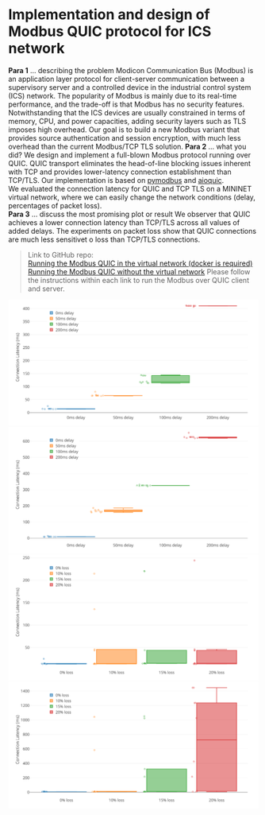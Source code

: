 
# Implementation and design of Modbus QUIC protocol for ICS network

**Para 1** ... describing the problem
Modicon Communication Bus (Modbus) is an application layer protocol for client-server communication between a supervisory server and a controlled device in the industrial control system (ICS) network. The popularity of Modbus is mainly due to its real-time performance, and the trade-off is that Modbus has no security features. Notwithstanding that the ICS devices are usually constrained in terms of memory, CPU, and power capacities, adding security layers such as TLS imposes high overhead.  Our goal is to build a new Modbus variant that provides source authentication and session encryption, with much less overhead than the current Modbus/TCP TLS solution.
**Para 2** ... what you did?
We design and implement a full-blown Modbus protocol running over QUIC. QUIC transport eliminates the head-of-line blocking issues inherent with TCP and provides lower-latency connection establishment than TCP/TLS.  Our implementation is based on [pymodbus](https://pymodbus.readthedocs.io/en/latest/) and [aioquic](https://github.com/aiortc/aioquic).  
We evaluated the connection latency for QUIC and TCP TLS on a MININET virtual network, where we can easily change the network conditions (delay, percentages of packet loss).  
**Para 3** ... discuss the most promising plot or result
We observer that QUIC achieves a lower connection latency than TCP/TLS across all values of added delays.  The experiments on packet loss show that  QUIC connections are much less sensitivet o loss than TCP/TLS connections.


> Link to GitHub repo:  
> [Running the Modbus QUIC in the virtual network (docker is required)](https://github.com/CS536-Modbus-QUIC/Modbus_Test_Env)
> [Running the Modbus QUIC without the virtual network](https://github.com/CS536-Modbus-QUIC/aioquic/tree/main/examples)
> Please follow the instructions within each link to run the Modbus over QUIC client and server. 



![Connection latency for QUIC connections in case of delay](https://github.com/CS536-Modbus-QUIC/Modbus_Test_Env/blob/main/plots/QUIC_delay_v3.png)
![Connection latency for TCP/TLS connections in case of delay](https://github.com/CS536-Modbus-QUIC/Modbus_Test_Env/blob/main/plots/TLS_delay_v3.png)
![Connection latency for QUIC connections in case of loss](https://github.com/CS536-Modbus-QUIC/Modbus_Test_Env/blob/main/plots/QUIC_loss_v3.png)
![Connection latency for TCP/TLS connections in case of loss](https://github.com/CS536-Modbus-QUIC/Modbus_Test_Env/blob/main/plots/TLS_loss_v3.png)
